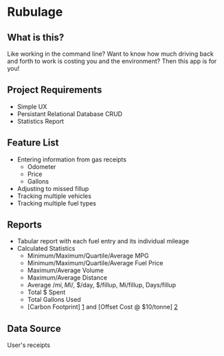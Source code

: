 # Rubulage

## What is this?

Like working in the command line? Want to know how much driving back and forth to work is costing you and the environment? Then this app is for you!

## Project Requirements

  * Simple UX
  * Persistant Relational Database CRUD
  * Statistics Report

## Feature List

  * Entering information from gas receipts
    * Odometer
    * Price
    * Gallons
  * Adjusting to missed fillup
  * Tracking multiple vehicles
  * Tracking multiple fuel types

## Reports

* Tabular report with each fuel entry and its individual mileage
* Calculated Statistics
  * Minimum/Maximum/Quartile/Average MPG
  * Minimum/Maximum/Quartile/Average Fuel Price
  * Maximum/Average Volume
  * Maximum/Average Distance
  * Average $/mi, Mi/$, $/day, $/fillup, Mi/fillup, Days/fillup
  * Total $ Spent
  * Total Gallons Used
  * [Carbon Footprint] [1] and [Offset Cost @ $10/tonne] [2]

## Data Source

User's receipts

[1]: http://www.eia.gov/tools/faqs/faq.cfm?id=307&t=11
[2]: http://www.carbonfund.org/individuals
